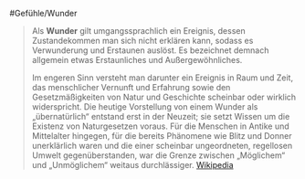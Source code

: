 #Gefühle/Wunder
> Als **Wunder** gilt umgangssprachlich ein Ereignis, dessen Zustandekommen man sich nicht erklären kann, sodass es Verwunderung und Erstaunen auslöst. Es bezeichnet demnach allgemein etwas Erstaunliches und Außergewöhnliches.
>
> Im engeren Sinn versteht man darunter ein Ereignis in Raum und Zeit, das menschlicher Vernunft und Erfahrung sowie den Gesetzmäßigkeiten von Natur und Geschichte scheinbar oder wirklich widerspricht. Die heutige Vorstellung von einem Wunder als „übernatürlich“ entstand erst in der Neuzeit; sie setzt Wissen um die Existenz von Naturgesetzen voraus. Für die Menschen in Antike und Mittelalter hingegen, für die bereits Phänomene wie Blitz und Donner unerklärlich waren und die einer scheinbar ungeordneten, regellosen Umwelt gegenüberstanden, war die Grenze zwischen „Möglichem“ und „Unmöglichem“ weitaus durchlässiger.
> [Wikipedia](https://de.wikipedia.org/wiki/Wunder)